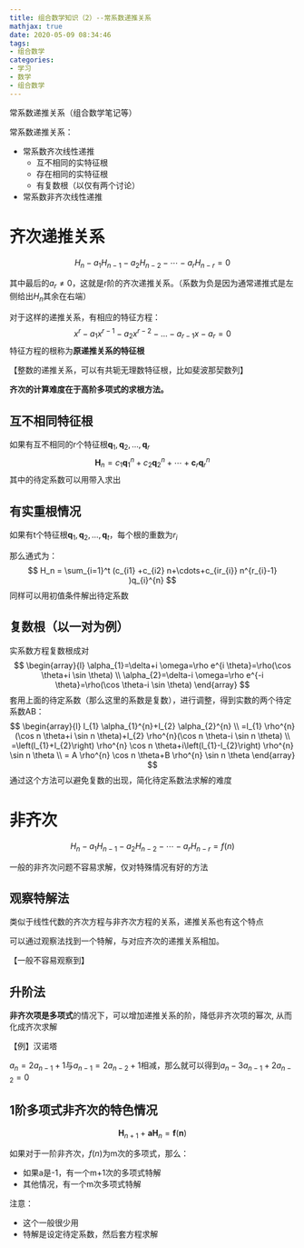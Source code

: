 ```yaml
---
title: 组合数学知识（2）--常系数递推关系
mathjax: true
date: 2020-05-09 08:34:46
tags:
- 组合数学
categories:
- 学习
- 数学
- 组合数学
---
```


常系数递推关系（组合数学笔记等）

<!--more-->

常系数递推关系：

* 常系数齐次线性递推
  * 互不相同的实特征根
  * 存在相同的实特征根
  * 有复数根（以仅有两个讨论）
* 常系数非齐次线性递推



# 齐次递推关系

$$
H_{n}-a_{1} H_{n-1}-a_{2} H_{n-2}-\cdots-a_{r} H_{n-r}=0
$$

其中最后的$a_r \neq 0$，这就是r阶的齐次递推关系。（系数为负是因为通常递推式是左侧给出$H_n$其余在右端）

对于这样的递推关系，有相应的特征方程：
$$
x^{r}-a_{1} x^{r-1}-a_{2} x^{r-2}-\dots-a_{r-1} x-a_{r}=0
$$
特征方程的根称为**原递推关系的特征根**

【整数的递推关系，可以有共轭无理数特征根，比如斐波那契数列】

**齐次的计算难度在于高阶多项式的求根方法。**

## 互不相同特征根

如果有互不相同的r个特征根$\boldsymbol{q}_{1}, \boldsymbol{q}_{2}, \dots, \boldsymbol{q}_{r}$
$$
\boldsymbol{H}_{n}=c_{1} \boldsymbol{q}_{1}^{n}+c_{2} \boldsymbol{q}_{2}^{n}+\cdots+\boldsymbol{c}_{r} \boldsymbol{q}_{r}^{n}
$$
其中的待定系数可以用带入求出



## 有实重根情况

如果有t个特征根$\boldsymbol{q}_{1}, \boldsymbol{q}_{2}, \dots, \boldsymbol{q}_{t}$，每个根的重数为$r_i$

那么通式为：
$$
H_n = \sum_{i=1}^t (c_{i1} +c_{i2} n+\cdots+c_{ir_{i}} n^{r_{i}-1} )q_{i}^{n}
$$
同样可以用初值条件解出待定系数



## 复数根（以一对为例）

实系数方程复数根成对
$$
\begin{array}{l}
\alpha_{1}=\delta+i \omega=\rho e^{i \theta}=\rho(\cos \theta+i \sin \theta) \\
\alpha_{2}=\delta-i \omega=\rho e^{-i \theta}=\rho(\cos \theta-i \sin \theta)
\end{array}
$$
套用上面的待定系数（那么这里的系数是复数），进行调整，得到实数的两个待定系数AB：
$$
\begin{array}{l}
l_{1} \alpha_{1}^{n}+l_{2} \alpha_{2}^{n} \\
=l_{1} \rho^{n}(\cos n \theta+i \sin n \theta)+l_{2} \rho^{n}(\cos n \theta-i \sin n \theta) \\
=\left(l_{1}+l_{2}\right) \rho^{n} \cos n \theta+i\left(l_{1}-l_{2}\right) \rho^{n} \sin n \theta \\
= A \rho^{n} \cos n \theta+B \rho^{n} \sin n \theta 
\end{array}
$$
通过这个方法可以避免复数的出现，简化待定系数法求解的难度



# 非齐次

$$
H_{n}-a_{1} H_{n-1}-a_{2} H_{n-2}-\cdots-a_{r} H_{n-r}=f(n)
$$

一般的非齐次问题不容易求解，仅对特殊情况有好的方法



## 观察特解法

类似于线性代数的齐次方程与非齐次方程的关系，递推关系也有这个特点

可以通过观察法找到一个特解，与对应齐次的递推关系相加。

【一般不容易观察到】



## 升阶法

**非齐次项是多项式**的情况下，可以增加递推关系的阶，降低非齐次项的幂次, 从而化成齐次求解

【例】汉诺塔

$a_n = 2a_{n-1}+1$与$a_{n-1}=2 a_{n-2}+1$相减，那么就可以得到$a_{n}-3 a_{n-1}+2 a_{n-2}=0$



## 1阶多项式非齐次的特色情况

$$
\boldsymbol{H}_{n+1}+\boldsymbol{a} \boldsymbol{H}_{n}=\boldsymbol{f}(\boldsymbol{n})
$$

如果对于一阶非齐次，$f(n)$为m次的多项式，那么：

* 如果a是-1，有一个m+1次的多项式特解
* 其他情况，有一个m次多项式特解

注意：

* 这个一般很少用
* 特解是设定待定系数，然后套方程求解